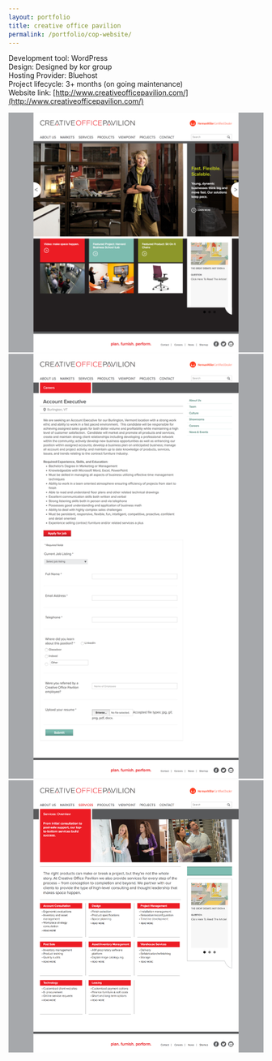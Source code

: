 ```yaml
---
layout: portfolio
title: creative office pavilion
permalink: /portfolio/cop-website/
---
```


Development tool:  WordPress         
Design: Designed by kor group  
Hosting Provider: Bluehost  
Project lifecycle: 3+ months (on going maintenance)  
Website link: [http://www.creativeofficepavilion.com/](http://www.creativeofficepavilion.com/)   

<img src="/img/full/cop/full-cop-homepage.png">

<img src="/img/full/cop/full-cop-job-form.png">

<img src="/img/full/cop/full-cop-servicepage.png">